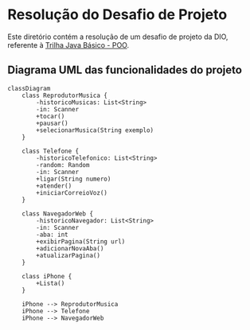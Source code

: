 # Resolução do Desafio de Projeto

Este diretório contém a resolução de um desafio de projeto da DIO, referente à [Trilha Java Básico - POO](https://github.com/digitalinnovationone/trilha-java-basico/tree/main/desafios/poo).

## Diagrama UML das funcionalidades do projeto
```mermaid
classDiagram
    class ReprodutorMusica {
        -historicoMusicas: List<String>
        -in: Scanner
        +tocar()
        +pausar()
        +selecionarMusica(String exemplo)
    }

    class Telefone {
        -historicoTelefonico: List<String>
        -random: Random
        -in: Scanner
        +ligar(String numero)
        +atender()
        +iniciarCorreioVoz()
    }

    class NavegadorWeb {
        -historicoNavegador: List<String>
        -in: Scanner
        -aba: int
        +exibirPagina(String url)
        +adicionarNovaAba()
        +atualizarPagina()
    }

    class iPhone {
        +Lista()
    }

    iPhone --> ReprodutorMusica
    iPhone --> Telefone
    iPhone --> NavegadorWeb
```